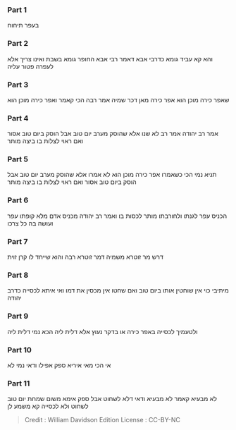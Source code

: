 
### Part 1
בעפר תיחוח 

### Part 2
והא קא עביד גומא כדרבי אבא דאמר רבי אבא החופר גומא בשבת ואינו צריך אלא לעפרה פטור עליה 

### Part 3
שאפר כירה מוכן הוא אפר כירה מאן דכר שמיה אמר רבה הכי קאמר ואפר כירה מוכן הוא 

### Part 4
אמר רב יהודה אמר רב לא שנו אלא שהוסק מערב יום טוב אבל הוסק ביום טוב אסור ואם ראוי לצלות בו ביצה מותר 

### Part 5
תניא נמי הכי כשאמרו אפר כירה מוכן הוא לא אמרו אלא שהוסק מערב יום טוב אבל הוסק ביום טוב אסור ואם ראוי לצלות בו ביצה מותר

### Part 6
הכניס עפר לגנתו ולחורבתו מותר לכסות בו ואמר רב יהודה מכניס אדם מלא קופתו עפר ועושה בה כל צרכו 

### Part 7
דרש מר זוטרא משמיה דמר זוטרא רבה והוא שייחד לו קרן זוית

### Part 8
מיתיבי כוי אין שוחטין אותו ביום טוב ואם שחטו אין מכסין את דמו ואי איתא לכסייה כדרב יהודה 

### Part 9
ולטעמיך לכסייה באפר כירה או בדקר נעוץ אלא דלית ליה הכא נמי דלית ליה 

### Part 10
אי הכי מאי איריא ספק אפילו ודאי נמי לא 

### Part 11
לא מבעיא קאמר לא מבעיא ודאי דלא לשחוט אבל ספק אימא משום שמחת יום טוב לשחוט ולא לכסייה קא משמע לן

>Credit : William Davidson Edition
>License : CC-BY-NC